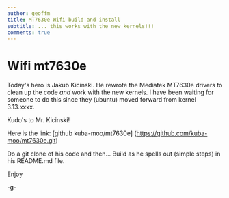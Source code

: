 ```yaml
---
author: geoffm
title: MT7630e Wifi build and install
subtitle: ... this works with the new kernels!!!
comments: true
---
```


# Wifi mt7630e 

Today's hero is Jakub Kicinski. He rewrote the Mediatek MT7630e drivers
to clean up the code *and* work with the new kernels. I have been waiting
for someone to do this since they (ubuntu) moved forward from kernel 3.13.xxxx.

Kudo's to Mr. Kicinski!

Here is the link:
[github kuba-moo/mt7630e] (https://github.com/kuba-moo/mt7630e.git)

<!--more-->

Do a git clone of his code and then...
Build as he spells out (simple steps) in his README.md file.

Enjoy

-g-
